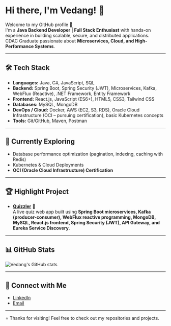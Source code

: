 # Hi there, I'm Vedang! 👋

Welcome to my GitHub profile 🚀  
I'm a **Java Backend Developer | Full Stack Enthusiast** with hands-on experience in building scalable, secure, and distributed applications.  
CDAC Graduate passionate about **Microservices, Cloud, and High-Performance Systems**.  

---

## 🛠 Tech Stack

- **Languages:** Java, C#, JavaScript, SQL  
- **Backend:** Spring Boot, Spring Security (JWT), Microservices, Kafka, WebFlux (Reactive), .NET Framework, Entity Framework  
- **Frontend:** React.js, JavaScript (ES6+), HTML5, CSS3, Tailwind CSS  
- **Databases:** MySQL, MongoDB  
- **DevOps / Cloud:** Docker, AWS (EC2, S3, RDS), Oracle Cloud Infrastructure (OCI – pursuing certification), basic Kubernetes concepts  
- **Tools:** Git/GitHub, Maven, Postman  

---

## 🌱 Currently Exploring
- Database performance optimization (pagination, indexing, caching with Redis)  
- Kubernetes & Cloud Deployments  
- **OCI (Oracle Cloud Infrastructure) Certification**  

---

## 🏆 Highlight Project

- **[Quizzler](https://github.com/YourRepoLinkHere)** 🎯  
  A live quiz web app built using **Spring Boot microservices, Kafka (producer-consumer), WebFlux reactive programming, MongoDB, MySQL, React.js frontend, Spring Security (JWT), API Gateway, and Eureka Service Discovery**.  

---

## 📊 GitHub Stats
![Vedang's GitHub stats](https://github-readme-stats.vercel.app/api?username=vedangHinge&show_icons=true&theme=radical)

---

## 🔗 Connect with Me
- [LinkedIn](https://linkedin.com/in/vedang-hinge-53b787376)  
- [Email](mailto:iacsdvedang@gmail.com)  

---

⭐ Thanks for visiting! Feel free to check out my repositories and projects.  
